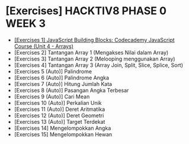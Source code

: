 # [Exercises] HACKTIV8 PHASE 0 WEEK 3 

- [[Exercises 1] JavaScript Building Blocks: Codecademy JavaScript Course (Unit 4 - Arrays)](https://github.com/triwijayanto/h8-p0-w3/blob/master/exercises-01.png)
- [Exercises 2] Tantangan Array 1 (Mengakses Nilai dalam Array)
- [Exercises 3] Tantangan Array 2 (Melooping menggunakan Array)
- [Exercises 4] Tantangan Array 3 (Array Join, Split, Slice, Splice, Sort)
- [Exercises 5 (Auto)] Palindrome
- [Exercises 6 (Auto)] Palindrome Angka
- [Exercises 7 (Auto)] Hitung Jumlah Kata
- [Exercises 8 (Auto)] Pasangan Angka Terbesar
- [Exercises 9 (Auto)] Cari Mean
- [Exercises 10 (Auto)] Perkalian Unik
- [Exercises 11 (Auto)] Deret Aritmatika
- [Exercises 12 (Auto)] Deret Geometri
- [Exercises 13 (Auto)] Target Terdekat
- [Exercises 14] Mengelompokkan Angka
- [Exercises 15] Mengelompokkan Hewan
